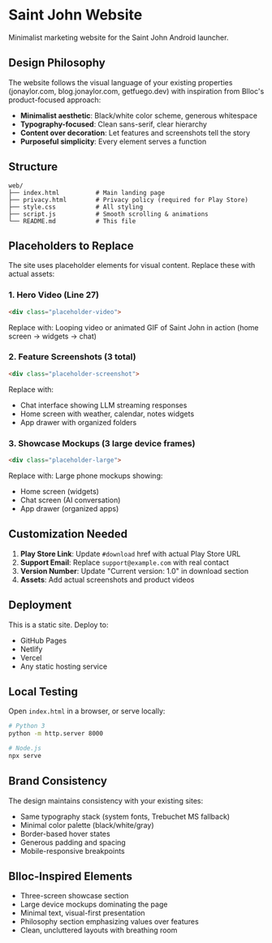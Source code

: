 # Saint John Website

Minimalist marketing website for the Saint John Android launcher.

## Design Philosophy

The website follows the visual language of your existing properties (jonaylor.com, blog.jonaylor.com, getfuego.dev) with inspiration from Blloc's product-focused approach:

- **Minimalist aesthetic**: Black/white color scheme, generous whitespace
- **Typography-focused**: Clean sans-serif, clear hierarchy
- **Content over decoration**: Let features and screenshots tell the story
- **Purposeful simplicity**: Every element serves a function

## Structure

```
web/
├── index.html          # Main landing page
├── privacy.html        # Privacy policy (required for Play Store)
├── style.css           # All styling
├── script.js           # Smooth scrolling & animations
└── README.md           # This file
```

## Placeholders to Replace

The site uses placeholder elements for visual content. Replace these with actual assets:

### 1. Hero Video (Line 27)
```html
<div class="placeholder-video">
```
Replace with: Looping video or animated GIF of Saint John in action (home 
screen → widgets → chat)

### 2. Feature Screenshots (3 total)
```html
<div class="placeholder-screenshot">
```
Replace with:
- Chat interface showing LLM streaming responses
- Home screen with weather, calendar, notes widgets
- App drawer with organized folders

### 3. Showcase Mockups (3 large device frames)
```html
<div class="placeholder-large">
```
Replace with: Large phone mockups showing:
- Home screen (widgets)
- Chat screen (AI conversation)
- App drawer (organized apps)

## Customization Needed

1. **Play Store Link**: Update `#download` href with actual Play Store URL
2. **Support Email**: Replace `support@example.com` with real contact
3. **Version Number**: Update "Current version: 1.0" in download section
4. **Assets**: Add actual screenshots and product videos

## Deployment

This is a static site. Deploy to:
- GitHub Pages
- Netlify
- Vercel
- Any static hosting service

## Local Testing

Open `index.html` in a browser, or serve locally:

```bash
# Python 3
python -m http.server 8000

# Node.js
npx serve
```

## Brand Consistency

The design maintains consistency with your existing sites:
- Same typography stack (system fonts, Trebuchet MS fallback)
- Minimal color palette (black/white/gray)
- Border-based hover states
- Generous padding and spacing
- Mobile-responsive breakpoints

## Blloc-Inspired Elements

- Three-screen showcase section
- Large device mockups dominating the page
- Minimal text, visual-first presentation
- Philosophy section emphasizing values over features
- Clean, uncluttered layouts with breathing room
